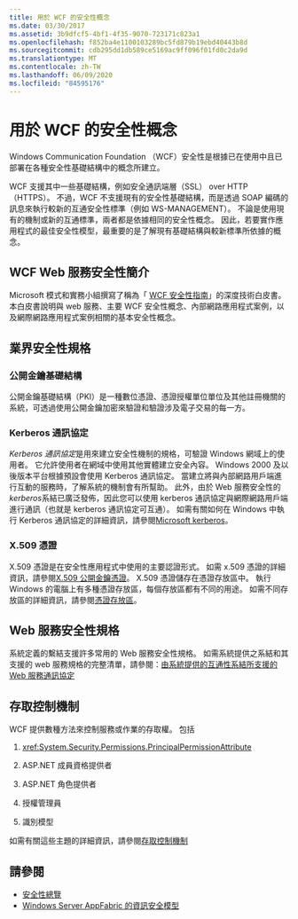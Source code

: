 ```yaml
---
title: 用於 WCF 的安全性概念
ms.date: 03/30/2017
ms.assetid: 3b9dfcf5-4bf1-4f35-9070-723171c823a1
ms.openlocfilehash: f852ba4e1100103289bc5fd879b19ebd40443b8d
ms.sourcegitcommit: cdb295dd1db589ce5169ac9ff096f01fd0c2da9d
ms.translationtype: MT
ms.contentlocale: zh-TW
ms.lasthandoff: 06/09/2020
ms.locfileid: "84595176"
---
```

# <a name="security-concepts-used-in-wcf"></a>用於 WCF 的安全性概念
Windows Communication Foundation （WCF）安全性是根據已在使用中且已部署在各種安全性基礎結構中的概念所建立。  
  
 WCF 支援其中一些基礎結構，例如安全通訊端層（SSL） over HTTP （HTTPS）。 不過，WCF 不支援現有的安全性基礎結構，而是透過 SOAP 編碼的訊息來執行較新的互通安全性標準（例如 WS-MANAGEMENT）。 不論是使用現有的機制或新的互通標準，兩者都是依據相同的安全性概念。 因此，若要實作應用程式的最佳安全性模型，最重要的是了解現有基礎結構與較新標準所依據的概念。  
  
## <a name="introduction-to-security-for-wcf-web-services"></a>WCF Web 服務安全性簡介  

Microsoft 模式和實務小組撰寫了稱為「 [WCF 安全性指南](https://archive.codeplex.com/?p=wcfsecurityguide)」的深度技術白皮書。 本白皮書說明與 web 服務、主要 WCF 安全性概念、內部網路應用程式案例，以及網際網路應用程式案例相關的基本安全性概念。  
  
## <a name="industry-wide-security-specifications"></a>業界安全性規格  
  
### <a name="public-key-infrastructure"></a>公開金鑰基礎結構  

公開金鑰基礎結構（PKI）是一種數位憑證、憑證授權單位單位及其他註冊機關的系統，可透過使用公開金鑰加密來驗證和驗證涉及電子交易的每一方。
  
### <a name="kerberos-protocol"></a>Kerberos 通訊協定  
 *Kerberos 通訊協定*是用來建立安全性機制的規格，可驗證 Windows 網域上的使用者。 它允許使用者在網域中使用其他實體建立安全內容。 Windows 2000 及以後版本平台根據預設會使用 Kerberos 通訊協定。 當建立將與內部網路用戶端進行互動的服務時，了解系統的機制會有所幫助。 此外，由於 Web 服務安全性的*kerberos*系結已廣泛發佈，因此您可以使用 kerberos 通訊協定與網際網路用戶端進行通訊（也就是 kerberos 通訊協定可互通）。 如需有關如何在 Windows 中執行 Kerberos 通訊協定的詳細資訊，請參閱[Microsoft kerberos](/windows/win32/secauthn/microsoft-kerberos)。  
  
### <a name="x509-certificates"></a>X.509 憑證  
 X.509 憑證是在安全性應用程式中使用的主要認證形式。 如需 x.509 憑證的詳細資訊，請參閱[X.509 公開金鑰憑證](/windows/win32/seccertenroll/about-x-509-public-key-certificates)。 X.509 憑證儲存在憑證存放區中。 執行 Windows 的電腦上有多種憑證存放區，每個存放區都有不同的用途。 如需不同存放區的詳細資訊，請參閱[憑證存放區](https://docs.microsoft.com/previous-versions/windows/it-pro/windows-server-2003/cc757138(v=ws.10))。  
  
## <a name="web-services-security-specifications"></a>Web 服務安全性規格  
 系統定義的繫結支援許多常用的 Web 服務安全性規格。 如需系統提供之系結和其支援的 web 服務規格的完整清單，請參閱：[由系統提供的互通性系結所支援的 Web 服務通訊協定](web-services-protocols-supported-by-system-provided-interoperability-bindings.md)  
  
## <a name="access-control-mechanisms"></a>存取控制機制  
 WCF 提供數種方法來控制服務或作業的存取權。 包括  
  
1. <xref:System.Security.Permissions.PrincipalPermissionAttribute>  
  
2. ASP.NET 成員資格提供者  
  
3. ASP.NET 角色提供者  
  
4. 授權管理員  
  
5. 識別模型  
  
 如需有關這些主題的詳細資訊，請參閱[存取控制機制](access-control-mechanisms.md)  
  
## <a name="see-also"></a>請參閱

- [安全性總覽](security-overview.md)
- [Windows Server AppFabric 的資訊安全模型](https://docs.microsoft.com/previous-versions/appfabric/ee677202(v=azure.10))
